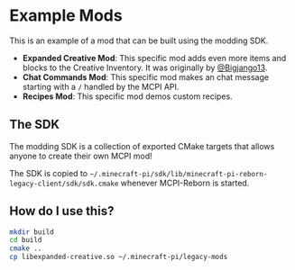 # Example Mods
This is an example of a mod that can be built using the modding SDK.

* **Expanded Creative Mod**: This specific mod adds even more items and blocks to the Creative Inventory. It was originally by [@Bigjango13](https://github.com/bigjango13).
* **Chat Commands Mod**: This specific mod makes an chat message starting with a ``/`` handled by the MCPI API.
* **Recipes Mod**: This specific mod demos custom recipes.

## The SDK
The modding SDK is a collection of exported CMake targets that allows anyone to create their own MCPI mod!

The SDK is copied to ``~/.minecraft-pi/sdk/lib/minecraft-pi-reborn-legacy-client/sdk/sdk.cmake`` whenever MCPI-Reborn is started.

## How do I use this?
```sh
mkdir build
cd build
cmake ..
cp libexpanded-creative.so ~/.minecraft-pi/legacy-mods
```
